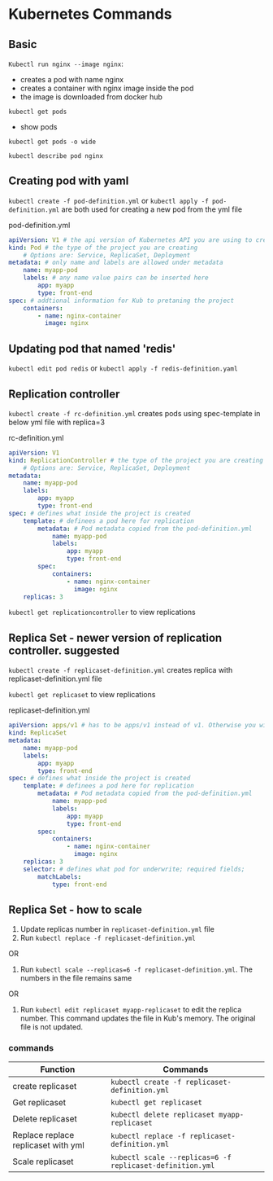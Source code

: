 # Kubernetes Commands
## Basic
`Kubectl run nginx --image nginx`:
- creates a pod with name nginx
- creates a container with nginx image inside the pod
- the image is downloaded from docker hub

`kubectl get pods` 
- show pods 

`kubectl get pods -o wide`

`kubectl describe pod nginx`

## Creating pod with yaml
`kubectl create -f pod-definition.yml` or `kubectl apply -f pod-definition.yml` are both used for creating a new pod from the yml file 

pod-definition.yml
```yml
apiVersion: V1 # the api version of Kubernetes API you are using to create the project
kind: Pod # the type of the project you are creating
    # Options are: Service, ReplicaSet, Deployment
metadata: # only name and labels are allowed under metadata
    name: myapp-pod
    labels: # any name value pairs can be inserted here 
        app: myapp
        type: front-end
spec: # addtional information for Kub to pretaning the project
    containers:
        - name: nginx-container
          image: nginx 

```
## Updating pod that named 'redis'
`kubectl edit pod redis` or `kubectl apply -f redis-definition.yaml `

## Replication controller
`kubectl create -f rc-definition.yml` creates pods using spec-template in below yml file with replica=3

rc-definition.yml
```yml
apiVersion: V1 
kind: ReplicationController # the type of the project you are creating
    # Options are: Service, ReplicaSet, Deployment
metadata: 
    name: myapp-pod
    labels: 
        app: myapp
        type: front-end
spec: # defines what inside the project is created
    template: # definees a pod here for replication
        metadata: # Pod metadata copied from the pod-definition.yml
            name: myapp-pod
            labels: 
                app: myapp
                type: front-end
        spec: 
            containers:
                - name: nginx-container
                  image: nginx 
    replicas: 3
```
`kubectl get replicationcontroller` to view replications

## Replica Set - newer version of replication controller. suggested
`kubectl create -f replicaset-definition.yml` creates replica with replicaset-definition.yml file 

`kubectl get replicaset` to view replications

replicaset-definition.yml
```yml
apiVersion: apps/v1 # has to be apps/v1 instead of v1. Otherwise you will get unable to recognized replicaset-definition.yml error. 
kind: ReplicaSet
metadata: 
    name: myapp-pod
    labels: 
        app: myapp
        type: front-end
spec: # defines what inside the project is created
    template: # definees a pod here for replication
        metadata: # Pod metadata copied from the pod-definition.yml
            name: myapp-pod
            labels: 
                app: myapp
                type: front-end
        spec: 
            containers:
                - name: nginx-container
                  image: nginx 
    replicas: 3
    selector: # defines what pod for underwrite; required fields;
        matchLabels: 
            type: front-end
```
## Replica Set - how to scale
1. Update replicas number in `replicaset-definition.yml` file
2. Run `kubectl replace -f replicaset-definition.yml`

OR

1. Run `kubectl scale --replicas=6 -f replicaset-definition.yml`. The numbers in the file remains same 

OR
1. Run `kubectl edit replicaset myapp-replicaset` to edit the replica number. This command updates the file in Kub's memory. The original file is not updated. 
   
### commands
| Function | Commands |
|----------|----------|
| create replicaset  | `kubectl create -f replicaset-definition.yml`  |
| Get replicaset  | `kubectl get replicaset`  |
| Delete replicaset  | `kubectl delete replicaset myapp-replicaset`  |
| Replace replace replicaset with yml  | `kubectl replace -f replicaset-definition.yml`  |
| Scale replicaset  | `kubectl scale --replicas=6 -f replicaset-definition.yml`  |

